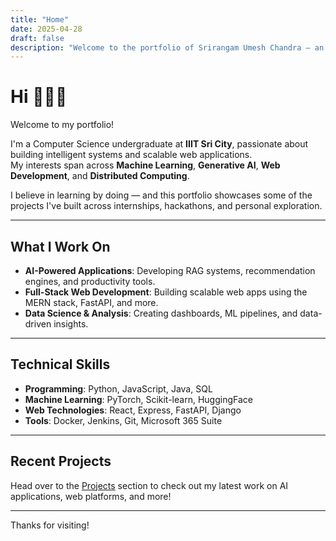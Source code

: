 ```yaml
---
title: "Home"
date: 2025-04-28
draft: false
description: "Welcome to the portfolio of Srirangam Umesh Chandra – an aspiring computer scientist passionate about AI, machine learning, and full-stack development."
---
```


# Hi 🙋🏼‍♂️

Welcome to my portfolio!

I'm a Computer Science undergraduate at **IIIT Sri City**, passionate about building intelligent systems and scalable web applications.  
My interests span across **Machine Learning**, **Generative AI**, **Web Development**, and **Distributed Computing**.

I believe in learning by doing — and this portfolio showcases some of the projects I've built across internships, hackathons, and personal exploration.

---

## What I Work On
- **AI-Powered Applications**: Developing RAG systems, recommendation engines, and productivity tools.
- **Full-Stack Web Development**: Building scalable web apps using the MERN stack, FastAPI, and more.
- **Data Science & Analysis**: Creating dashboards, ML pipelines, and data-driven insights.

---

## Technical Skills
- **Programming**: Python, JavaScript, Java, SQL
- **Machine Learning**: PyTorch, Scikit-learn, HuggingFace
- **Web Technologies**: React, Express, FastAPI, Django
- **Tools**: Docker, Jenkins, Git, Microsoft 365 Suite

---

## Recent Projects
Head over to the [Projects](/projects/) section to check out my latest work on AI applications, web platforms, and more!

---

Thanks for visiting!
